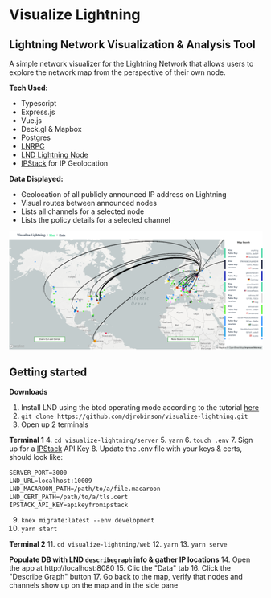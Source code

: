 # Visualize Lightning

## Lightning Network Visualization & Analysis Tool

A simple network visualizer for the Lightning Network that allows users to explore the network map from the perspective of their own node.

**Tech Used:**
- Typescript
- Express.js
- Vue.js
- Deck.gl & Mapbox
- Postgres
- [LNRPC](https://github.com/RadarTech/lnrpc)
- [LND Lightning Node](https://github.com/lightningnetwork/lnd)
- [IPStack](https://ipstack.com) for IP Geolocation

**Data Displayed:**
- Geolocation of all publicly announced IP address on Lightning
- Visual routes between announced nodes
- Lists all channels for a selected node
- Lists the policy details for a selected channel

![alt text](https://github.com/djrobinson/visualize-lightning/blob/master/viz.png "LND Network Visualization")

## Getting started

**Downloads**

1. Install LND using the btcd operating mode according to the tutorial [here](https://dev.lightning.community/guides/installation/)
2. `git clone https://github.com/djrobinson/visualize-lightning.git`
3. Open up 2 terminals

**Terminal 1**
4. `cd visualize-lightning/server`
5. `yarn`
6. `touch .env`
7. Sign up for a [IPStack](https://ipstack.com) API Key
8. Update the .env file with your keys & certs, should look like:
```
SERVER_PORT=3000
LND_URL=localhost:10009
LND_MACAROON_PATH=/path/to/a/file.macaroon
LND_CERT_PATH=/path/to/a/tls.cert
IPSTACK_API_KEY=apikeyfromipstack
```
9. `knex migrate:latest --env development`
10. `yarn start`

**Terminal 2**
11. `cd visualize-lightning/web`
12. `yarn`
13. `yarn serve`

**Populate DB with LND `describegraph` info & gather IP locations**
14. Open the app at http://localhost:8080
15. Clic the "Data" tab
16. Click the "Describe Graph" button
17. Go back to the map, verify that nodes and channels show up on the map and in the side pane
